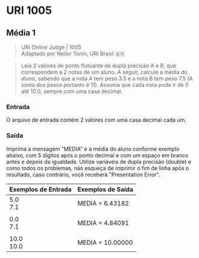 # URI 1005

## Média 1

>URI Online Judge | 1005  
>Adaptado por Neilor Tonin, URI Brasil :brazil:  

>Leia 2 valores de ponto flutuante de dupla precisão A e B, que correspondem a 2 notas de um aluno. A seguir, calcule a média do aluno, sabendo que a nota A tem peso 3.5 e a nota B tem peso 7.5 (A soma dos pesos portanto é 11). Assuma que cada nota pode ir de 0 até 10.0, sempre com uma casa decimal.  

### Entrada

O arquivo de entrada contém 2 valores com uma casa decimal cada um.  

### Saída

 Imprima a mensagem "MEDIA" e a média do aluno conforme exemplo abaixo, com 5 dígitos após o ponto decimal e com um espaço em branco antes e depois da igualdade. Utilize variáveis de dupla precisão (double) e como todos os problemas, não esqueça de imprimir o fim de linha após o resultado, caso contrário, você receberá "Presentation Error".  

| Exemplos de Entrada | Exemplos de Saída |
| ------------------- | ----------------- |
| 5.0<br>7.1          | MEDIA = 6.43182   |
|                     |                   |
| 0.0<br>7.1          | MEDIA = 4.84091   |
|                     |                   |
| 10.0<br>10.0        | MEDIA = 10.00000  |
